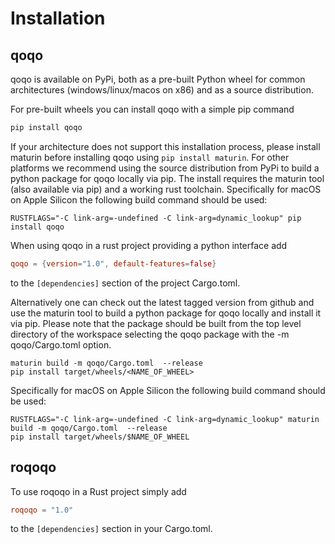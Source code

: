 # Installation

## qoqo

qoqo is available on PyPi, both as a pre-built Python wheel for common architectures (windows/linux/macos on x86) and as a source distribution.

For pre-built wheels you can install qoqo with a simple pip command

```bash
pip install qoqo
```

If your architecture does not support this installation process, please install maturin before installing qoqo using `pip install maturin`.
For other platforms we recommend using the source distribution from PyPi to build a python package for qoqo locally via pip. The install requires the maturin tool (also available via pip) and a working rust toolchain. Specifically for macOS on Apple Silicon the following build command should be used:

```shell
RUSTFLAGS="-C link-arg=-undefined -C link-arg=dynamic_lookup" pip install qoqo
```

When using qoqo in a rust project providing a python interface add

```TOML
qoqo = {version="1.0", default-features=false}
```

to the `[dependencies]` section of the project Cargo.toml.

Alternatively one can check out the latest tagged version from github and use the maturin tool to build a python package for qoqo locally and install it via pip. Please note that the package should be built from the top level directory of the workspace selecting the qoqo package with the -m qoqo/Cargo.toml option. 

```shell
maturin build -m qoqo/Cargo.toml  --release
pip install target/wheels/<NAME_OF_WHEEL>
```

Specifically for macOS on Apple Silicon the following build command should be used:

```shell
RUSTFLAGS="-C link-arg=-undefined -C link-arg=dynamic_lookup" maturin build -m qoqo/Cargo.toml  --release
pip install target/wheels/$NAME_OF_WHEEL
```
## roqoqo

To use roqoqo in a Rust project simply add

```toml
roqoqo = "1.0"
```

to the `[dependencies]` section in your Cargo.toml.
